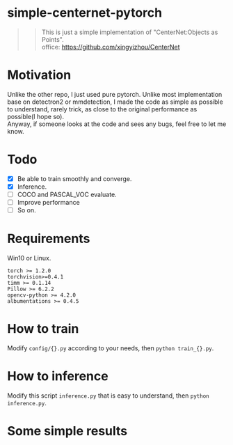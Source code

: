 # simple-centernet-pytorch
>> This is just a simple implementation of "CenterNet:Objects as Points".  
>> office: https://github.com/xingyizhou/CenterNet


# Motivation

Unlike the other repo, I just used pure pytorch. Unlike most implementation base on detectron2 or mmdetection, I made the code as simple as possible to understand, rarely trick, as close to the original performance as possible(I hope so).  
Anyway, if someone looks at the code and sees any bugs, feel free to let me know.  

# Todo

- [x] Be able to train smoothly and converge.
- [x] Inference.
- [ ] COCO and PASCAL_VOC evaluate.
- [ ] Improve performance
- [ ] So on.

# Requirements

Win10 or Linux.
```
torch >= 1.2.0  
torchvision>=0.4.1  
timm >= 0.1.14
Pillow >= 6.2.2
opencv-python >= 4.2.0
albumentations >= 0.4.5
```

# How to train

Modify ```config/{}.py``` according to your needs, then ```python train_{}.py```.

# How to inference

Modify this script ```inference.py``` that is easy to understand, then ```python inference.py```.

# Some simple results


